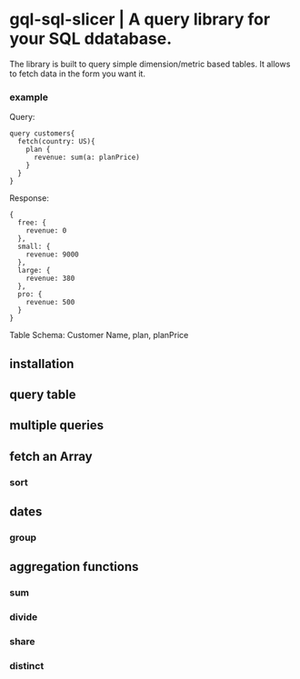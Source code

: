 # gql-sql-slicer | A query library for your SQL ddatabase.
The library is built to query simple dimension/metric based tables. It allows to fetch data in the form you want it.
### example
Query:
```
query customers{
  fetch(country: US){
    plan {
      revenue: sum(a: planPrice)
    }
  }
}
```
Response:
```
{
  free: {
    revenue: 0
  },
  small: {
    revenue: 9000
  },
  large: {
    revenue: 380
  },
  pro: {
    revenue: 500
  }
}
```
Table Schema:
Customer Name, plan, planPrice

## installation

## query table

## multiple queries

## fetch an Array
### sort
## dates
### group

## aggregation functions

### sum
### divide
### share

### distinct